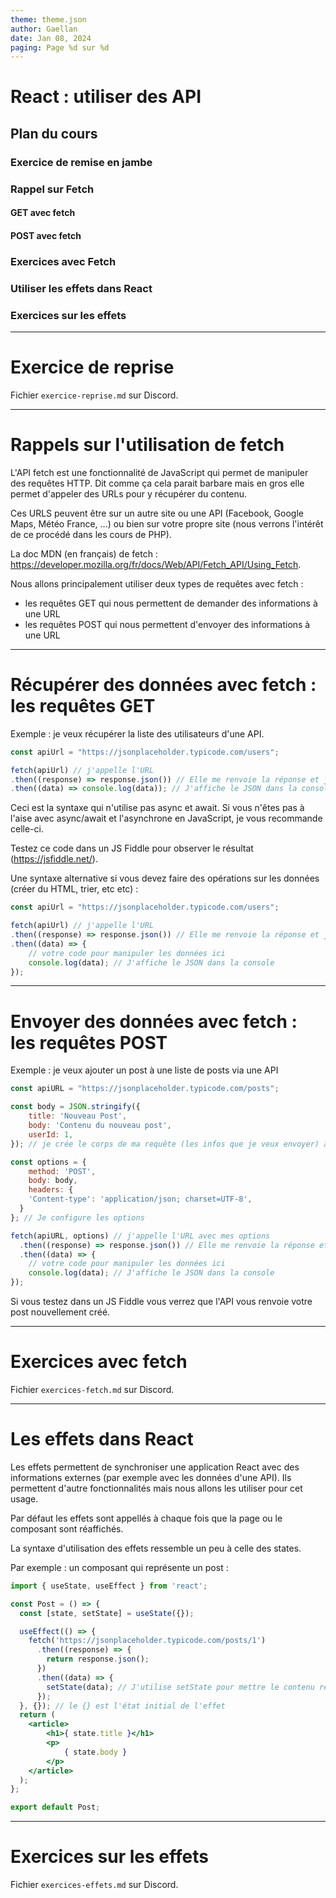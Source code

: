 ```yaml
---
theme: theme.json
author: Gaellan
date: Jan 08, 2024
paging: Page %d sur %d
---
```


# React : utiliser des API

## Plan du cours

### Exercice de remise en jambe

### Rappel sur Fetch

#### GET avec fetch

#### POST avec fetch

### Exercices avec Fetch

### Utiliser les effets dans React

### Exercices sur les effets

---

# Exercice de reprise

Fichier `exercice-reprise.md` sur Discord.

---

# Rappels sur l'utilisation de fetch

L'API fetch est une fonctionnalité de JavaScript qui permet de manipuler des requêtes HTTP. Dit comme ça cela parait barbare mais en gros elle permet d'appeler des URLs pour y récupérer du contenu.

Ces URLS peuvent être sur un autre site ou une API (Facebook, Google Maps, Météo France, ...) ou bien sur votre propre site (nous verrons l'intérêt de ce procédé dans les cours de PHP).

La doc MDN (en français) de fetch : https://developer.mozilla.org/fr/docs/Web/API/Fetch_API/Using_Fetch.

Nous allons principalement utiliser deux types de requêtes avec fetch :

- les requêtes GET qui nous permettent de demander des informations à une URL
- les requêtes POST qui nous permettent d'envoyer des informations à une URL 

---

# Récupérer des données avec fetch : les requêtes GET

Exemple : je veux récupérer la liste des utilisateurs d'une API.

```js
const apiUrl = "https://jsonplaceholder.typicode.com/users";

fetch(apiUrl) // j'appelle l'URL
.then((response) => response.json()) // Elle me renvoie la réponse et j'extrait son JSON
.then((data) => console.log(data)); // J'affiche le JSON dans la console
```

Ceci est la syntaxe qui n'utilise pas async et await. Si vous n'êtes pas à l'aise avec async/await et l'asynchrone en JavaScript, je vous recommande celle-ci.

Testez ce code dans un JS Fiddle pour observer le résultat (https://jsfiddle.net/).

Une syntaxe alternative si vous devez faire des opérations sur les données (créer du HTML, trier, etc etc) :

```js
const apiUrl = "https://jsonplaceholder.typicode.com/users";

fetch(apiUrl) // j'appelle l'URL
.then((response) => response.json()) // Elle me renvoie la réponse et j'extrait son JSON
.then((data) => {
    // votre code pour manipuler les données ici
    console.log(data); // J'affiche le JSON dans la console
});
```

---

# Envoyer des données avec fetch : les requêtes POST

Exemple : je veux ajouter un post à une liste de posts via une API

```js
const apiURL = "https://jsonplaceholder.typicode.com/posts";

const body = JSON.stringify({
    title: 'Nouveau Post',
    body: 'Contenu du nouveau post',
    userId: 1,
}); // je crée le corps de ma requête (les infos que je veux envoyer) au format JSON

const options = {
    method: 'POST',
    body: body,
    headers: {
    'Content-type': 'application/json; charset=UTF-8',
  }
}; // Je configure les options

fetch(apiURL, options) // j'appelle l'URL avec mes options
  .then((response) => response.json()) // Elle me renvoie la réponse et j'extrait son JSON
  .then((data) => {
    // votre code pour manipuler les données ici
    console.log(data); // J'affiche le JSON dans la console
});
```

Si vous testez dans un JS Fiddle vous verrez que l'API vous renvoie votre post nouvellement créé.

---

# Exercices avec fetch

Fichier `exercices-fetch.md` sur Discord.

---

# Les effets dans React

Les effets permettent de synchroniser une application React avec des informations externes (par exemple avec les données d'une API). Ils permettent d'autre fonctionnalités mais nous allons les utiliser pour cet usage.

Par défaut les effets sont appellés à chaque fois que la page ou le composant sont réaffichés.

La syntaxe d'utilisation des effets ressemble un peu à celle des states.

Par exemple : un composant qui représente un post : 

```jsx
import { useState, useEffect } from 'react';

const Post = () => {
  const [state, setState] = useState({});

  useEffect(() => {
    fetch('https://jsonplaceholder.typicode.com/posts/1')
      .then((response) => {
        return response.json();
      })
      .then((data) => {
        setState(data); // J'utilise setState pour mettre le contenu récupéré dans mon composant
      });
  }, {}); // le {} est l'état initial de l'effet
  return (
    <article>
        <h1>{ state.title }</h1>
        <p>
            { state.body }
        </p>
    </article>
  );
};

export default Post;
```

---

# Exercices sur les effets

Fichier `exercices-effets.md` sur Discord.